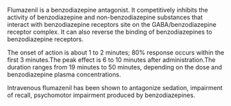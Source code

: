 Flumazenil is a benzodiazepine antagonist. It competitively inhibits the activity of benzodiazepine and non-benzodiazepine substances that interact with benzodiazepine receptors site on the GABA/benzodiazepine receptor complex. It can also reverse the binding of benzodiazepines to benzodiazepine receptors.

The onset of action is about 1 to 2 minutes; 80% response occurs within the first 3 minutes.The peak effect is 6 to 10 minutes after administration.The duration ranges from 19 minutes to 50 minutes, depending on the dose and benzodiazepine plasma concentrations.

Intravenous flumazenil has been shown to antagonize sedation, impairment of recall, psychomotor impairment produced by benzodiazepines.
